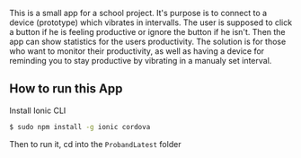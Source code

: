 This is a small app for a school project. It's purpose is to connect to a device (prototype) which vibrates in intervalls. The user is supposed to click a button if he is feeling productive or ignore the button if he isn't. Then the app can show statistics for the users productivity. The solution is for those who want to monitor their productivity, as well as having a device for reminding you to stay productive by vibrating in a manualy set interval.

## How to run this App

Install Ionic CLI
```bash
$ sudo npm install -g ionic cordova
```
Then to run it, cd into the `ProbandLatest` folder
